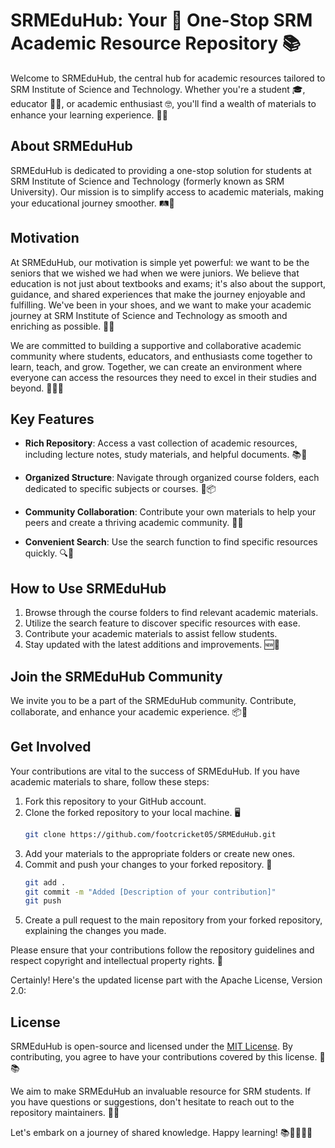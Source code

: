 # SRMEduHub: Your 🚀 One-Stop SRM Academic Resource Repository 📚

Welcome to SRMEduHub, the central hub for academic resources tailored to SRM Institute of Science and Technology. Whether you're a student 🎓, educator 👩‍🏫, or academic enthusiast 🤓, you'll find a wealth of materials to enhance your learning experience. 📖✨

## About SRMEduHub

SRMEduHub is dedicated to providing a one-stop solution for students at SRM Institute of Science and Technology (formerly known as SRM University). Our mission is to simplify access to academic materials, making your educational journey smoother. 🛤️🎯

## Motivation

At SRMEduHub, our motivation is simple yet powerful: we want to be the seniors that we wished we had when we were juniors. We believe that education is not just about textbooks and exams; it's also about the support, guidance, and shared experiences that make the journey enjoyable and fulfilling. We've been in your shoes, and we want to make your academic journey at SRM Institute of Science and Technology as smooth and enriching as possible. 🤝💡

We are committed to building a supportive and collaborative academic community where students, educators, and enthusiasts come together to learn, teach, and grow. Together, we can create an environment where everyone can access the resources they need to excel in their studies and beyond. 🌱🧑‍🎓

## Key Features

- **Rich Repository**: Access a vast collection of academic resources, including lecture notes, study materials, and helpful documents. 📚📝

- **Organized Structure**: Navigate through organized course folders, each dedicated to specific subjects or courses. 📂📦

- **Community Collaboration**: Contribute your own materials to help your peers and create a thriving academic community. 🤲🌟

- **Convenient Search**: Use the search function to find specific resources quickly. 🔍🔎

## How to Use SRMEduHub

1. Browse through the course folders to find relevant academic materials.
2. Utilize the search feature to discover specific resources with ease.
3. Contribute your academic materials to assist fellow students.
4. Stay updated with the latest additions and improvements. 🆕📆

## Join the SRMEduHub Community

We invite you to be a part of the SRMEduHub community. Contribute, collaborate, and enhance your academic experience. 📦🚀

## Get Involved

Your contributions are vital to the success of SRMEduHub. If you have academic materials to share, follow these steps:

1. Fork this repository to your GitHub account.
2. Clone the forked repository to your local machine. 🖥️
   ```bash
   git clone https://github.com/footcricket05/SRMEduHub.git
   ```
3. Add your materials to the appropriate folders or create new ones.
4. Commit and push your changes to your forked repository. 💬
   ```bash
   git add .
   git commit -m "Added [Description of your contribution]"
   git push
   ```
5. Create a pull request to the main repository from your forked repository, explaining the changes you made.

Please ensure that your contributions follow the repository guidelines and respect copyright and intellectual property rights. 📜

Certainly! Here's the updated license part with the Apache License, Version 2.0:

## License

SRMEduHub is open-source and licensed under the [MIT License](https://opensource.org/licenses/MIT). By contributing, you agree to have your contributions covered by this license. 📜📚

We aim to make SRMEduHub an invaluable resource for SRM students. If you have questions or suggestions, don't hesitate to reach out to the repository maintainers. 🤔📧

Let's embark on a journey of shared knowledge. Happy learning! 📚🤗👩‍🏫🚀
